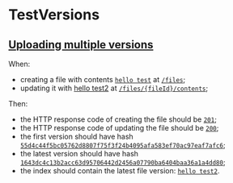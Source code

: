 # TestVersions

## [Uploading multiple versions](- 'uploadMultipleVersions')

When:

 - creating a file with contents [`hello test`](- "#contents") at [`/files`](- "#filesEndpoint");
 - updating it with [hello test2](- "#newContent") at [`/files/{fileId}/contents`](- "#fileContentsEndpoint");

[ ](- "#file=uploadMultipleVersions(#contents, #filesEndpoint, #newContent, #fileContentsEndpoint)")
Then:

 - the HTTP response code of creating the file should be [`201`](- "?=#file.status");
 - the HTTP response code of updating the file should be [`200`](- "?=#file.statusUpdate");
 - the first version should have hash [`55d4c44f5bc05762d8807f75f3f24b4095afa583ef70ac97eaf7afc6`](- "?=#file.version1Sha");
 - the latest version should have hash [`1643dc4c13b2acc63d95706442d2456a07790ba6404baa36a1a4dd80`](- "?=#file.version2Sha");
 - the index should contain the latest file version: [`hello test2`](- "?=#file.indexContentAfterUpdate").
